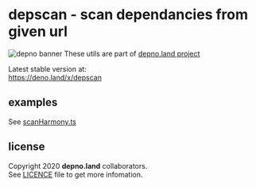 # depscan - scan dependancies from given url
![depno banner](https://github.com/depnoland/depno.land/raw/main/docs/depno-banner.png)
These utils are part of [depno.land project](https://github.com/depnoland/depno.land)

Latest stable version at:\
https://deno.land/x/depscan

## examples
See [scanHarmony.ts](example/scanHarmony.ts)

## license
Copyright 2020 **depno.land** collaborators.\
See [LICENCE](LICENSE) file to get more infomation.
